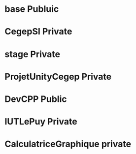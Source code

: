 # base Publuic
# CegepSI Private
# stage Private
# ProjetUnityCegep Private
# DevCPP Public
# IUTLePuy Private
# CalculatriceGraphique private
